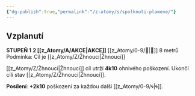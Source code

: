 ```yaml
---
{"dg-publish":true,"permalink":"/z-atomy/s/spolknuti-plamene/"}
---
```


## Vzplanutí
**STUPEŇ 1**
**2 [[z_Atomy/A/AKCE\|AKCE]]**
[[z_Atomy/0-9/🏹\|🏹]] 8 metrů
Podmínka: Cíl je [[z_Atomy/Z/Žhnoucí\|Žhnoucí]]

[[z_Atomy/Z/Žhnoucí\|Žhnoucí]] cíl utrží **4k10** ohnivého poškození. Ukončí cíli stav [[z_Atomy/Z/Žhnoucí\|Žhnoucí]].

**Posílení**: **+2k10** poškození za každou další [[z_Atomy/0-9/🌀\|🌀]].